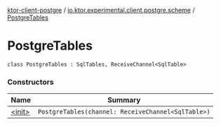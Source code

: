 [ktor-client-postgre](../../index.md) / [io.ktor.experimental.client.postgre.scheme](../index.md) / [PostgreTables](./index.md)

# PostgreTables

`class PostgreTables : SqlTables, ReceiveChannel<SqlTable>`

### Constructors

| Name | Summary |
|---|---|
| [&lt;init&gt;](-init-.md) | `PostgreTables(channel: ReceiveChannel<SqlTable>)` |
